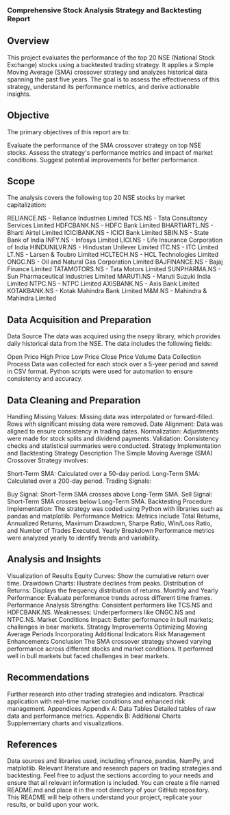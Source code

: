 ### Comprehensive Stock Analysis Strategy and Backtesting Report

## Overview
This project evaluates the performance of the top 20 NSE (National Stock Exchange) stocks using a backtested trading strategy. It applies a Simple Moving Average (SMA) crossover strategy and analyzes historical data spanning the past five years. The goal is to assess the effectiveness of this strategy, understand its performance metrics, and derive actionable insights.

## Objective
The primary objectives of this report are to:

Evaluate the performance of the SMA crossover strategy on top NSE stocks.
Assess the strategy's performance metrics and impact of market conditions.
Suggest potential improvements for better performance.

## Scope
The analysis covers the following top 20 NSE stocks by market capitalization:

RELIANCE.NS - Reliance Industries Limited
TCS.NS - Tata Consultancy Services Limited
HDFCBANK.NS - HDFC Bank Limited
BHARTIARTL.NS - Bharti Airtel Limited
ICICIBANK.NS - ICICI Bank Limited
SBIN.NS - State Bank of India
INFY.NS - Infosys Limited
LICI.NS - Life Insurance Corporation of India
HINDUNILVR.NS - Hindustan Unilever Limited
ITC.NS - ITC Limited
LT.NS - Larsen & Toubro Limited
HCLTECH.NS - HCL Technologies Limited
ONGC.NS - Oil and Natural Gas Corporation Limited
BAJFINANCE.NS - Bajaj Finance Limited
TATAMOTORS.NS - Tata Motors Limited
SUNPHARMA.NS - Sun Pharmaceutical Industries Limited
MARUTI.NS - Maruti Suzuki India Limited
NTPC.NS - NTPC Limited
AXISBANK.NS - Axis Bank Limited
KOTAKBANK.NS - Kotak Mahindra Bank Limited
M&M.NS - Mahindra & Mahindra Limited

## Data Acquisition and Preparation
Data Source
The data was acquired using the nsepy library, which provides daily historical data from the NSE. The data includes the following fields:

Open Price
High Price
Low Price
Close Price
Volume
Data Collection Process
Data was collected for each stock over a 5-year period and saved in CSV format. Python scripts were used for automation to ensure consistency and accuracy.

## Data Cleaning and Preparation
Handling Missing Values: Missing data was interpolated or forward-filled. Rows with significant missing data were removed.
Date Alignment: Data was aligned to ensure consistency in trading dates.
Normalization: Adjustments were made for stock splits and dividend payments.
Validation: Consistency checks and statistical summaries were conducted.
Strategy Implementation and Backtesting
Strategy Description
The Simple Moving Average (SMA) Crossover Strategy involves:

Short-Term SMA: Calculated over a 50-day period.
Long-Term SMA: Calculated over a 200-day period.
Trading Signals:

Buy Signal: Short-Term SMA crosses above Long-Term SMA.
Sell Signal: Short-Term SMA crosses below Long-Term SMA.
Backtesting Procedure
Implementation: The strategy was coded using Python with libraries such as pandas and matplotlib.
Performance Metrics: Metrics include Total Returns, Annualized Returns, Maximum Drawdown, Sharpe Ratio, Win/Loss Ratio, and Number of Trades Executed.
Yearly Breakdown
Performance metrics were analyzed yearly to identify trends and variability.

## Analysis and Insights
Visualization of Results
Equity Curves: Show the cumulative return over time.
Drawdown Charts: Illustrate declines from peaks.
Distribution of Returns: Displays the frequency distribution of returns.
Monthly and Yearly Performance: Evaluate performance trends across different time frames.
Performance Analysis
Strengths: Consistent performers like TCS.NS and HDFCBANK.NS.
Weaknesses: Underperformers like ONGC.NS and NTPC.NS.
Market Conditions Impact: Better performance in bull markets; challenges in bear markets.
Strategy Improvements
Optimizing Moving Average Periods
Incorporating Additional Indicators
Risk Management Enhancements
Conclusion
The SMA crossover strategy showed varying performance across different stocks and market conditions. It performed well in bull markets but faced challenges in bear markets.

## Recommendations
Further research into other trading strategies and indicators.
Practical application with real-time market conditions and enhanced risk management.
Appendices
Appendix A: Data Tables
Detailed tables of raw data and performance metrics.
Appendix B: Additional Charts
Supplementary charts and visualizations.

## References
Data sources and libraries used, including yfinance, pandas, NumPy, and matplotlib.
Relevant literature and research papers on trading strategies and backtesting.
Feel free to adjust the sections according to your needs and ensure that all relevant information is included. You can create a file named README.md and place it in the root directory of your GitHub repository. This README will help others understand your project, replicate your results, or build upon your work.



